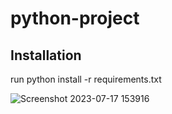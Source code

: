 # python-project

## Installation
run python install -r requirements.txt


![Screenshot 2023-07-17 153916](https://github.com/Aryalakshmip/python-project-/assets/72083109/c1b5ce01-c43f-4482-b005-162120ae7cd6)
